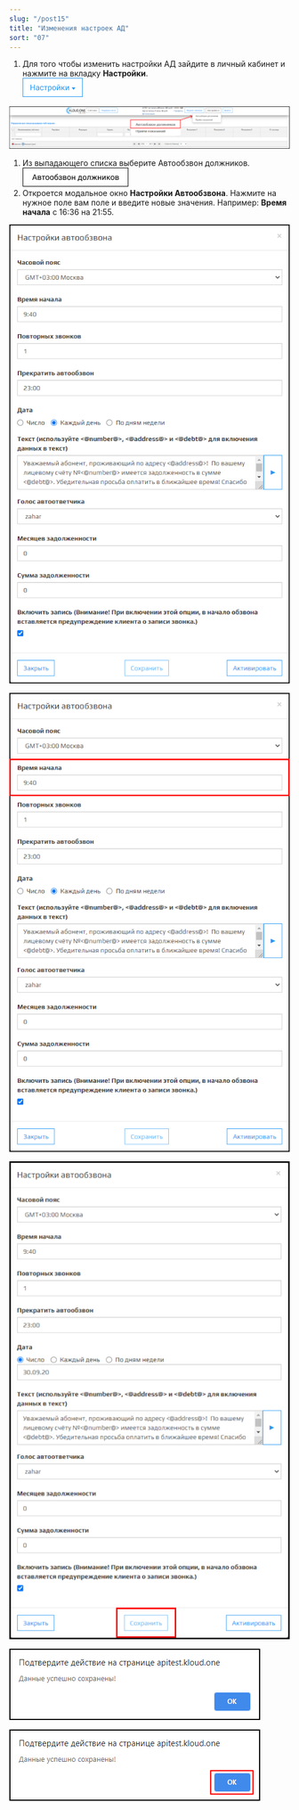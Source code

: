 ```yaml
---
slug: "/post15"
title: "Изменения настроек АД"
sort: "07"
---
```


1. Для того чтобы изменить настройки АД зайдите в личный кабинет и нажмите на вкладку **Настройки**.  
![Картинка](./images/how_to_change_setting_AD_task_butt_settings.png "Окно авторизации")

![Картинка](./images/how_to_change_setting_AD_task_image23.png "Окно авторизации")

1. Из выпадающего списка выберите Автообзвон должников.  
![Картинка](./images/how_to_change_setting_AD_task_butt_ad.png "Окно авторизации")
1. Откроется модальное окно **Настройки Автообзвона**. Нажмите на нужное поле вам поле и введите новые значения.
Например:  **Время начала** c 16:36 на 21:55.

![Картинка](./images/how_to_change_setting_AD_task_main.png "Модальное окно Настройки автообзвона")

![Картинка](./images/how_to_change_setting_AD_task_time_start.png "Мы ввели 9:40")

![Картинка](./images/how_to_change_setting_AD_task_butt_save.png "Кнопка Сохранить для сохранения изменений настроек")

![Картинка](./images/how_to_change_setting_AD_task_confirm_action.png "Модальное окно подтверждение действий")

![Картинка](./images/how_to_change_setting_AD_task_confirm_action_redbox.png "Кнопка ОК")